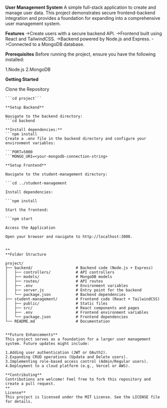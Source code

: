 **User Management System**
A simple full-stack application to create and manage user data. This project demonstrates secure frontend-backend integration and provides a foundation for expanding into a comprehensive user management system.

**Features**
->Create users with a secure backend API.
->Frontend built using React and TailwindCSS.
->Backend powered by Node.js and Express.
->Connected to a MongoDB database.

**Prerequisites**
Before running the project, ensure you have the following installed:

1.Node.js
2.MongoDB

**Getting Started**

Clone the Repository

```git clone <repository_url>
```cd project```

**Setup Backend**

Navigate to the backend directory:
```cd backend

**Install dependencies:**
```npm install
Create a .env file in the backend directory and configure your environment variables:

```PORT=5000
```MONGO_URI=<your-mongodb-connection-string>

**Setup Frontend**

Navigate to the student-management directory:

```cd ../student-management

Install dependencies:

```npm install

Start the frontend:

```npm start

Access the Application

Open your browser and navigate to http://localhost:3000.


**
**Folder Structure

project/
├── backend/                   # Backend code (Node.js + Express)
│   ├── controllers/           # API controllers
│   ├── models/                # MongoDB models
│   ├── routes/                # API routes
│   ├── .env                   # Environment variables
│   ├── server.js              # Entry point for the backend
│   └── package.json           # Backend dependencies
├── student-management/        # Frontend code (React + TailwindCSS)
│   ├── public/                # Static files
│   ├── src/                   # React components and pages
│   ├── .env                   # Frontend environment variables
│   └── package.json           # Frontend dependencies
└── README.md                  # Documentation


**Future Enhancements**
This project serves as a foundation for a larger user management system. Future updates might include:

1.Adding user authentication (JWT or OAuth2).
2.Expanding CRUD operations (Update and Delete users).
3.Implementing role-based access control (Admin/Regular users).
4.Deployment to a cloud platform (e.g., Vercel or AWS).

**Contributing**
Contributions are welcome! Feel free to fork this repository and create a pull request.
**
License**
This project is licensed under the MIT License. See the LICENSE file for details.












